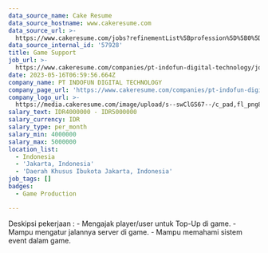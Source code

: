 ```yaml
---
data_source_name: Cake Resume
data_source_hostname: www.cakeresume.com
data_source_url: >-
  https://www.cakeresume.com/jobs?refinementList%5Bprofession%5D%5B0%5D=game-production&range%5Bsalary_range%5D%5Bmin%5D=100000
data_source_internal_id: '57928'
title: Game Support
job_url: >-
  https://www.cakeresume.com/companies/pt-indofun-digital-technology/jobs/game-support
date: 2023-05-16T06:59:56.664Z
company_name: PT INDOFUN DIGITAL TECHNOLOGY
company_page_url: 'https://www.cakeresume.com/companies/pt-indofun-digital-technology'
company_logo_url: >-
  https://media.cakeresume.com/image/upload/s--swClGS67--/c_pad,fl_png8,h_200,w_200/v1681457806/o2m3tuzwsd6rj7n7i5ps.png
salary_text: IDR4000000 - IDR5000000
salary_currency: IDR
salary_type: per_month
salary_min: 4000000
salary_max: 5000000
location_list:
  - Indonesia
  - 'Jakarta, Indonesia'
  - 'Daerah Khusus Ibukota Jakarta, Indonesia'
job_tags: []
badges:
  - Game Production

---
```


Deskipsi pekerjaan : - Mengajak player/user untuk Top-Up di game. - Mampu mengatur jalannya server di game. - Mampu memahami sistem event dalam game.